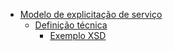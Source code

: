 - [Modelo de explicitação de serviço](./modelo-de-explicitacao/index.md)
  - [Definição técnica](./modelo-de-explicitacao/definicao-tecnica.md)
    - [Exemplo XSD](./modelo-de-explicitacao/exemplo-xsd.md)
